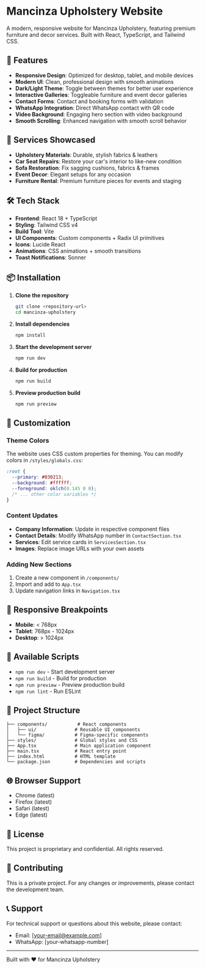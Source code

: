 # Mancinza Upholstery Website

A modern, responsive website for Mancinza Upholstery, featuring premium furniture and decor services. Built with React, TypeScript, and Tailwind CSS.

## 🌟 Features

- **Responsive Design**: Optimized for desktop, tablet, and mobile devices
- **Modern UI**: Clean, professional design with smooth animations
- **Dark/Light Theme**: Toggle between themes for better user experience
- **Interactive Galleries**: Toggleable furniture and event decor galleries
- **Contact Forms**: Contact and booking forms with validation
- **WhatsApp Integration**: Direct WhatsApp contact with QR code
- **Video Background**: Engaging hero section with video background
- **Smooth Scrolling**: Enhanced navigation with smooth scroll behavior

## 🚀 Services Showcased

- **Upholstery Materials**: Durable, stylish fabrics & leathers
- **Car Seat Repairs**: Restore your car's interior to like-new condition
- **Sofa Restoration**: Fix sagging cushions, fabrics & frames
- **Event Decor**: Elegant setups for any occasion
- **Furniture Rental**: Premium furniture pieces for events and staging

## 🛠 Tech Stack

- **Frontend**: React 18 + TypeScript
- **Styling**: Tailwind CSS v4
- **Build Tool**: Vite
- **UI Components**: Custom components + Radix UI primitives
- **Icons**: Lucide React
- **Animations**: CSS animations + smooth transitions
- **Toast Notifications**: Sonner

## 📦 Installation

1. **Clone the repository**
   ```bash
   git clone <repository-url>
   cd mancinza-upholstery
   ```

2. **Install dependencies**
   ```bash
   npm install
   ```

3. **Start the development server**
   ```bash
   npm run dev
   ```

4. **Build for production**
   ```bash
   npm run build
   ```

5. **Preview production build**
   ```bash
   npm run preview
   ```

## 🎨 Customization

### Theme Colors
The website uses CSS custom properties for theming. You can modify colors in `/styles/globals.css`:

```css
:root {
  --primary: #030213;
  --background: #ffffff;
  --foreground: oklch(0.145 0 0);
  /* ... other color variables */
}
```

### Content Updates
- **Company Information**: Update in respective component files
- **Contact Details**: Modify WhatsApp number in `ContactSection.tsx`
- **Services**: Edit service cards in `ServicesSection.tsx`
- **Images**: Replace image URLs with your own assets

### Adding New Sections
1. Create a new component in `/components/`
2. Import and add to `App.tsx`
3. Update navigation links in `Navigation.tsx`

## 📱 Responsive Breakpoints

- **Mobile**: < 768px
- **Tablet**: 768px - 1024px
- **Desktop**: > 1024px

## 🔧 Available Scripts

- `npm run dev` - Start development server
- `npm run build` - Build for production
- `npm run preview` - Preview production build
- `npm run lint` - Run ESLint

## 📂 Project Structure

```
├── components/           # React components
│   ├── ui/              # Reusable UI components
│   └── figma/           # Figma-specific components
├── styles/              # Global styles and CSS
├── App.tsx              # Main application component
├── main.tsx             # React entry point
├── index.html           # HTML template
└── package.json         # Dependencies and scripts
```

## 🌐 Browser Support

- Chrome (latest)
- Firefox (latest)
- Safari (latest)
- Edge (latest)

## 📄 License

This project is proprietary and confidential. All rights reserved.

## 🤝 Contributing

This is a private project. For any changes or improvements, please contact the development team.

## 📞 Support

For technical support or questions about this website, please contact:
- Email: [your-email@example.com]
- WhatsApp: [your-whatsapp-number]

---

Built with ❤️ for Mancinza Upholstery